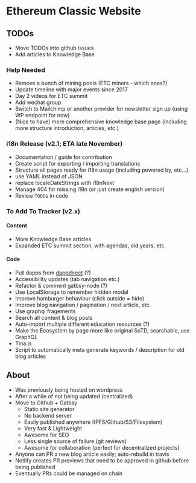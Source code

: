 # Ethereum Classic Website

## TODOs

- Move TODOs into github issues
- Add articles to Knowledge Base

### Help Needed

- Remove a bunch of mining pools (ETC miners - which ones?)
- Update timeline with major events since 2017
- Day 2 videos for ETC summit
- Add wechat group
- Switch to Mailchimp or another provider for newsletter sign up (using WP endpoint for now)
- (Nice to have) more comprehensive knowledge base page (including more structure introduction, articles, etc.)

### i18n Release (v2.1; ETA late November)

- Documentation / guide for contribution
- Create script for exporting / importing translations
- Structure all pages ready for i18n usage (including powered by, etc...)
- use YAML instead of JSON
- replace localeDateStrings with i18nNext
- Manage 404 for missing i18n (or just create english version)
- Review `TODO`s in code

### To Add To Tracker (v2.x)

#### Content

- More Knowledge Base articles
- Expanded ETC summit section, with agendas, old years, etc.

#### Code

- Pull dapps from [dappdirect](https://dappdirect.net/) (?)
- Accessibility updates (tab navigation etc.)
- Refactor & comment gatbsy-node (?)
- Use LocalStorage to remember hidden modal
- Improve hamburger behaviour (click outside = hide)
- Improve blog navigation / pagination / next article, etc.
- Use graphql fragements
- Search all content & blog posts
- Auto-import multiple different education resources (?)
- Make the Ecosystem by page more like original SoTD, searchable, use GraphQL 
- Tina.js
- Script to automatically meta generate keywords / description for old blog articles

## About

- Was previously being hosted on wordpress
- After a while of not being updated (centralized)
- Move to Github + Gatbsy
  - Static site generator
  - No backend server
  - Easily published anywhere (IPFS/Github/S3/Filesystem)
  - Very fast & Lightweight
  - Awesome for SEO
  - Less single source of failure (git reviews)
  - Awesome for collaboration (perfect for decentralized projects)
- Anyone can PR a new blog article easily; auto-rebuild in travis
- Netlify creates PR previews that need to be approved in github before being published
- Eventually PRs could be managed on chain
